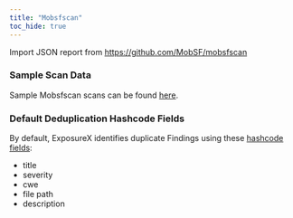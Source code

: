 ```yaml
---
title: "Mobsfscan"
toc_hide: true
---
```

Import JSON report from <https://github.com/MobSF/mobsfscan>

### Sample Scan Data
Sample Mobsfscan scans can be found [here](https://github.com/ExposureX/django-ExposureX/tree/master/unittests/scans/mobsfscan).

### Default Deduplication Hashcode Fields
By default, ExposureX identifies duplicate Findings using these [hashcode fields](https://docs.exposurex.com/en/working_with_findings/finding_deduplication/about_deduplication/):

- title
- severity
- cwe
- file path
- description
